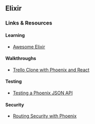 ## Elixir

### Links & Resources

#### Learning

- [Awesome Elixir](https://github.com/h4cc/awesome-elixir#algorithms-and-data-structures)

#### Walkthroughs

- [Trello Clone with Phoenix and React](https://blog.diacode.com/trello-clone-with-phoenix-and-react-pt-1)

#### Testing

- [Testing a Phoenix JSON API](https://robots.thoughtbot.com/testing-a-phoenix-elixir-json-api)

#### Security

- [Routing Security with Phoenix](https://www.youtube.com/watch?v=4fSsTdn195g)
